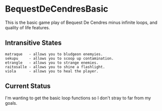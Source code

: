 # BequestDeCendresBasic
This is the basic game play of Bequest De Cendres minus infinite loops, and quality of life features.

## Intransitive States
~~~
matraque   - allows you to bludgeon enemyies.
sekupu     - allows you to scoop up contamination.
etrangle   - allows you to strange enemies.
raitosalle - allows you to shine a flashlight.
viola      - allows you to heal the player.
~~~

## Current Status
I'm wanting to get the basic loop functions so I don't stray to far from my goals.
